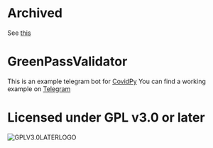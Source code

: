 # Archived
See [this](https://github.com/CovidPyLib/CovidPy/commit/83b71721c828cc743a801ae1b19ad1d7548f9c98)

# GreenPassValidator

This is an example telegram bot for [CovidPy](https://CovidPyLib/CovidPy)
You can find a working example on [Telegram](https://t.me/greenpassvalidatorbot)

# Licensed under GPL v3.0 or later

![GPLV3.0LATERLOGO](https://www.gnu.org/graphics/gplv3-or-later.png "Licensed under GPL v3.0 or later")
